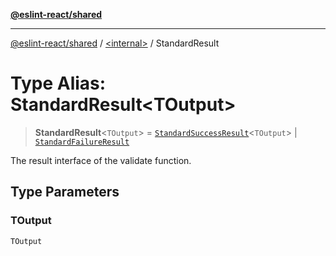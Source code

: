 [**@eslint-react/shared**](../../README.md)

***

[@eslint-react/shared](../../README.md) / [\<internal\>](../README.md) / StandardResult

# Type Alias: StandardResult\<TOutput\>

> **StandardResult**\<`TOutput`\> = [`StandardSuccessResult`](../interfaces/StandardSuccessResult.md)\<`TOutput`\> \| [`StandardFailureResult`](../interfaces/StandardFailureResult.md)

The result interface of the validate function.

## Type Parameters

### TOutput

`TOutput`
